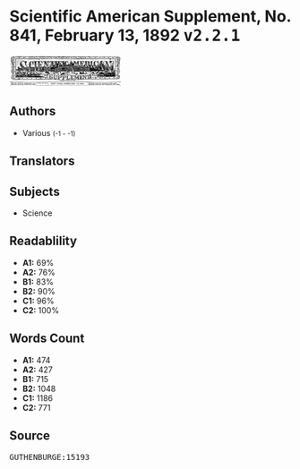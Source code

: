 # Scientific American Supplement, No. 841, February 13, 1892 <kbd>v2.2.1</kbd>

![](./cover.medium.jpg "")

## Authors


 - Various <small>(-1 - -1)</small>

## Translators



## Subjects


 - Science

## Readablility


 - **A1:** 69%
 - **A2:** 76%
 - **B1:** 83%
 - **B2:** 90%
 - **C1:** 96%
 - **C2:** 100%

## Words Count


 - **A1:** 474
 - **A2:** 427
 - **B1:** 715
 - **B2:** 1048
 - **C1:** 1186
 - **C2:** 771

## Source


<kbd>GUTHENBURGE:15193</kbd>

